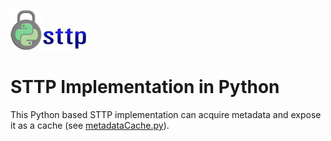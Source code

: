 ![Logo](../../docs/img/LockPython_64High.png)![Banner](https://raw.githubusercontent.com/sttp/pyapi/main/docs/img/sttp.png)

# STTP Implementation in Python

This Python based STTP implementation can acquire metadata and expose it as a cache (see [metadataCache.py](metadataCache.py)).
